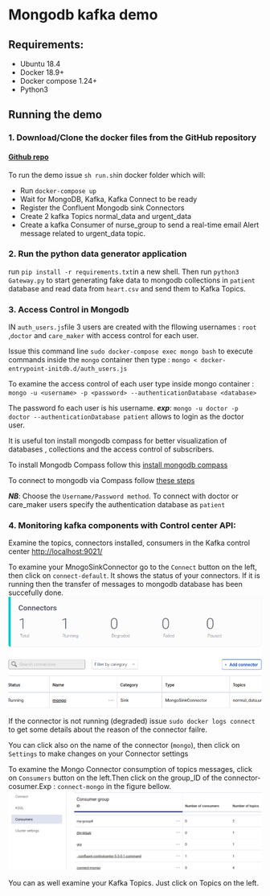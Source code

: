# Mongodb kafka demo


## Requirements:
  
   * Ubuntu 18.4
   * Docker 18.9+
   * Docker compose 1.24+
   * Python3

## Running the demo
 
 ### 1. Download/Clone the docker files from the GitHub repository
 
 #### [Github repo](https://github.com/sofienesafta/mongodb-kafka/)
 
 To run the demo issue ```sh run.sh```in docker folder which will:

  * Run ```docker-compose up```
  * Wait for MongoDB, Kafka, Kafka Connect to be ready
  * Register the Confluent Mongodb sink Connectors
  * Create 2 kafka Topics normal_data and urgent_data
  * Create a kafka Consumer of nurse_group to send a real-time email Alert message related to urgent_data topic.
  
  
### 2. Run the python data generator application
   run ```pip install -r requirements.txt```in a new shell. Then 
   run ```python3 Gateway.py``` to start generating fake data to mongodb collections in ```patient``` database and read data from ```heart.csv``` and send them to Kafka Topics.

### 3. Access Control in Mongodb
  
   IN ```auth_users.js```file 3 users are created with the fllowing usernames : ```root``` ,```doctor``` and ```care_maker``` with access control for each user.
   
   Issue this command line ```sudo docker-compose exec mongo bash``` to execute commands inside the ```mongo``` container then type : ```mongo < docker-entrypoint-initdb.d/auth_users.js```
   
  To examine the access control of each user type inside mongo container : ```mongo -u <username> -p <password> --authenticationDatabase <database>```
  
  The password fo each user is his username. ***exp***: ```mongo -u doctor -p doctor --authenticationDatabase patient```  allows to login as the doctor user.
  
It is useful ton install mongodb compass for better visualization of databases , collections and the access control of subscribers.

To install Mongodb Compass follow this [install mongodb compass](https://www.mongodb.com/docs/compass/current/install/)

To connect to mongodb via Compass follow [these steps](https://www.mongodb.com/docs/compass/current/connect/authentication-connection/)

***NB***: Choose the ```Username/Password method```. To connect with doctor or care_maker users specify the authentication database as ```patient```


### 4. Monitoring kafka components with Control center API:

Examine the topics, connectors installed, consumers in the Kafka control center [http://localhost:9021/](http://localhost:9021/)


To examine your MnogoSinkConnector go to the ```Connect``` button on the left, then click on ```connect-default```. It shows the status of your connectors. If it is running then the transfer of messages to mongodb database has been succefully done.
<img src="images/state_connector.png">

If the connector is not running (degraded) issue ```sudo docker logs connect``` to get some details about the reason of the connector failre.

You can click also on the name of the connector (```mongo```), then click on ```Settings``` to make changes on your Connector settings

To examine the Mongo Connector consumption of topics messages, click on ```Consumers``` button on the left.Then click on the group_ID of the connector-cosumer.Exp : ```connect-mongo``` in the figure bellow.
<img src="images/consumer-groups.png">

You can as well examine your Kafka Topics. Just click on Topics on the left.
